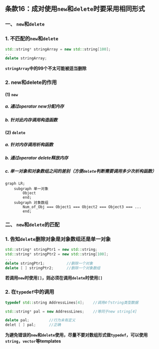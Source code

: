 ##  条款16：成对使用`new`和`delete`时要采用相同形式

### 一、 `new`和`delete`

### 1. 不匹配的`new`和`delete`

```C++
std::string* stringArray = new std::string[100];
...
delete stringArray;
```

**`stringArray`中的99个不太可能被适当删除**



### 2. new和delete的作用

#### (1) `new`

##### a. 通过operator new分配内存

##### b. 针对此内存调用构造函数

#### (2) `delete`

##### a. 针对内存调用析构函数

##### b. 通过operator delete释放内存

##### c. 单一对象和对象数组之间的差别（方便`delete`判断需要调用多少次析构函数）

```mermaid
graph LR;
    subgraph 单一对象
        Object
        end;
    subgraph 对象数组
        Num_of_Obj === Object1 === Object2 === Object3 === ...
        end;
```



### 二、 `new`和`delete`的匹配

### 1. 告知`delete`删除对象是对象数组还是单一对象

```C++
std::string* stringPtr1 = new std::string;
std::string* stringPtr2 = new std::string[100];
...
delete stringPtr1;			//删除一个对象
delete [ ] stringPtr2;		//删除一个对象数组
```

**若调用`new`时使用`[]`，则必须在调用`delete`时使用`[]`**



### 2. 在`typedef`中的调用

```C++
typedef std::string AddressLines[4];	//调用4个string类型数据

std::string* pal = new AddressLines;	//等同于new string[4]

delete pal;			//行为未有定义
delet [ ] pal;		//正确
```

**为避免错误的`new`和`delete`使用，尽量不要对数组形式做`typedef`，可以使用`string`，`vector`等templates**